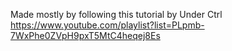 Made mostly by following this tutorial by Under Ctrl
https://www.youtube.com/playlist?list=PLpmb-7WxPhe0ZVpH9pxT5MtC4heqej8Es
